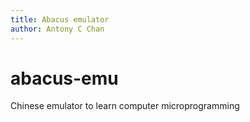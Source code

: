 ```yaml
---
title: Abacus emulator
author: Antony C Chan
---
```


# abacus-emu
Chinese emulator to learn computer microprogramming